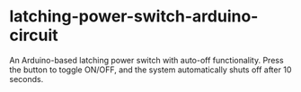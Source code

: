 # latching-power-switch-arduino-circuit
An Arduino-based latching power switch with auto-off functionality. Press the button to toggle ON/OFF, and the system automatically shuts off after 10 seconds.
